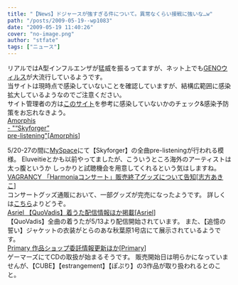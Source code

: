 ```yaml
---
title: "【News】ドジャースが強すぎる件について。異常なくらい接戦に強いな…w"
path: "/posts/2009-05-19--wp1083"
date: "2009-05-19 11:40:26"
cover: "no-image.png"
author: "stfate"
tags: ["ニュース"]
---
```


<style type="text/css">
<!--
p {white-space: pre-wrap};
-->
</style>

リアルではA型インフルエンザが猛威を振るってますが、ネット上でも<a href="http://www31.atwiki.jp/doujin_vinfo/" target="_blank">GENOウィルス</a>が大流行しているようです。
当サイトは現時点で感染していないことを確認していますが、結構広範囲に感染拡大しているようなのでご注意ください。
サイト管理者の方は<a href="http://www31.atwiki.jp/doujin_vinfo/" target="_blank">このサイト</a>を参考に感染していないかのチェック&感染予防策をお忘れなきよう。
<a class="topics" href="http://www.amorphis.net/" target="_blank">Amorphis - "“Skyforger” pre-listening"</a><span class="junre">[<a href="http://www.amorphis.net/" target="_blank">Amorphis</a>]</span>
<div class="news">5/20-27の間に<a href="http://www.myspace.com/amorphis" target="_blank">MySpace</a>にて【Skyforger】の全曲pre-listeningが行われる模様。
Eluveitieとかも以前やってましたが、こういうところ海外のアーティストは太っ腹というか
しっかりと試聴機会を用意してくれるという気はしますね。</div>
<a class="topics" href="http://www.vagrancy.jp/" target="_blank">VAGRANCY 「Harmoniaコンサート」販売終了グッズについて告知</a><span class="junre">[<a href="http://www.vagrancy.jp/" target="_blank">志方あきこ</a>]</span>
<div class="news">コンサートグッズ通販において、一部グッズが完売になったようです。
詳しくは<a href="http://shikata-akiko.com/concert2009/goods.htm#kanbai" target="_blank">こちら</a>よりどうぞ。</div>
<a class="topics" href="http://www.asriel.jp/m/" target="_blank">Asriel 【QuoVadis】着うた配信情報ほか掲載</a><span class="junre">[<a href="http://www.asriel.jp/m/" target="_blank">Asriel</a>]</span>
<div class="news">【QuoVadis】全曲の着うたが5/13より配信開始されています。
また、【追憶の誓い】ジャケットの衣装がとらのあな秋葉原1号店にて展示されているようです。</div>
<a class="topics" href="http://primary-yuiko.com/" target="_blank">Primary 作品ショップ委託情報更新ほか</a><span class="junre">[<a href="http://primary-yuiko.com/" target="_blank">Primary</a>]</span>
<div class="news">ゲーマーズにてCDの取扱が始まるそうです。
販売開始日は明らかになっていませんが、【CUBE】【estrangement】【ぽぷり】の3作品が取り扱われるとのこと。</div>
